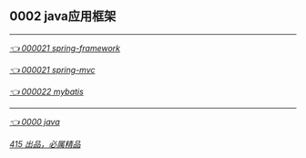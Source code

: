 ## 0002 java应用框架
---
*[👈 000021 spring-framework](00021springframework.md)*

*[👈 000021 spring-mvc](00022springmvc.md)*

*[👈 000022 mybatis](00023mybatis.md)*

---
*[👈 0000 java](0000java.md)*

*[415 出品，必属精品](../note.md)*